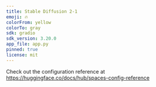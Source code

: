 ```yaml
---
title: Stable Diffusion 2-1
emoji: 🔥
colorFrom: yellow
colorTo: gray
sdk: gradio
sdk_version: 3.20.0
app_file: app.py
pinned: true
license: mit
---
```


Check out the configuration reference at https://huggingface.co/docs/hub/spaces-config-reference
